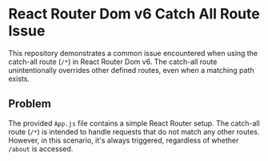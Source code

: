 # React Router Dom v6 Catch All Route Issue

This repository demonstrates a common issue encountered when using the catch-all route (`/*`) in React Router Dom v6. The catch-all route unintentionally overrides other defined routes, even when a matching path exists.

## Problem

The provided `App.js` file contains a simple React Router setup.  The catch-all route (`/*`) is intended to handle requests that do not match any other routes. However, in this scenario, it's always triggered, regardless of whether `/about` is accessed.